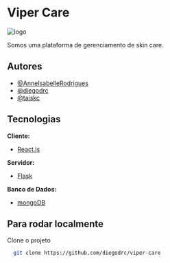 # Viper Care

![logo](https://i.imgur.com/dYGQx82.png)

Somos uma plataforma de gerenciamento de skin care.

## Autores

- [@AnneIsabelleRodrigues](https://www.github.com/AnneIsabelleRodrigues)
- [@diegodrc](https://www.github.com/diegodrc)
- [@taiskc](https://www.github.com/taiskc)
 
## Tecnologias

**Cliente:** 

- [React.js](https://pt-br.reactjs.org/)

**Servidor:** 

- [Flask](https://flask.palletsprojects.com/en/2.0.x/)

**Banco de Dados:** 

- [mongoDB](https://www.mongodb.com/pt-br)

## Para rodar localmente

Clone o projeto

```bash
  git clone https://github.com/diegodrc/viper-care
```


  
